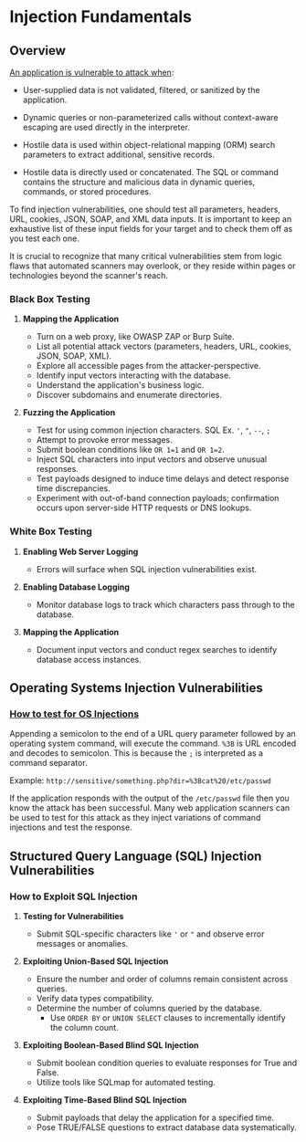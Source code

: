 # Injection Fundamentals

## Overview

[An application is vulnerable to attack when](https://owasp.org/Top10/A03_2021-Injection/#description "Source"):

* User-supplied data is not validated, filtered, or sanitized by the application.

* Dynamic queries or non-parameterized calls without context-aware escaping are used directly in the interpreter.

* Hostile data is used within object-relational mapping (ORM) search parameters to extract additional, sensitive records.

* Hostile data is directly used or concatenated. The SQL or command contains the structure and malicious data in dynamic queries, commands, or stored procedures.

To find injection vulnerabilities, one should test all parameters, headers, URL, cookies, JSON, SOAP, and XML data inputs. It is important to keep an exhaustive list of these input fields for your target and to check them off as you test each one.

It is crucial to recognize that many critical vulnerabilities stem from logic flaws that automated scanners may overlook, or they reside within pages or technologies beyond the scanner's reach.

### Black Box Testing

1. **Mapping the Application**
   - Turn on a web proxy, like OWASP ZAP or Burp Suite.
   - List all potential attack vectors (parameters, headers, URL, cookies, JSON, SOAP, XML).
   - Explore all accessible pages from the attacker-perspective.
   - Identify input vectors interacting with the database.
   - Understand the application's business logic.
   - Discover subdomains and enumerate directories.

2. **Fuzzing the Application**
   - Test for using common injection characters. SQL Ex. `'`, `"`, `--`, `;`
   - Attempt to provoke error messages.
   - Submit boolean conditions like `OR 1=1` and `OR 1=2`.
   - Inject SQL characters into input vectors and observe unusual responses.
   - Test payloads designed to induce time delays and detect response time discrepancies.
   - Experiment with out-of-band connection payloads; confirmation occurs upon server-side HTTP requests or DNS lookups.

### White Box Testing

1. **Enabling Web Server Logging**
   - Errors will surface when SQL injection vulnerabilities exist.

2. **Enabling Database Logging**
   - Monitor database logs to track which characters pass through to the database.

3. **Mapping the Application**
   - Document input vectors and conduct regex searches to identify database access instances.

## Operating Systems Injection Vulnerabilities

### [How to test for OS Injections](https://cheatsheetseries.owasp.org/cheatsheets/Injection_Prevention_Cheat_Sheet.html#operating-system-commands "Source")

Appending a semicolon to the end of a URL query parameter followed by an operating system command, will execute the command. `%3B` is URL encoded and decodes to semicolon. This is because the `;` is interpreted as a command separator.

Example: `http://sensitive/something.php?dir=%3Bcat%20/etc/passwd`

If the application responds with the output of the `/etc/passwd` file then you know the attack has been successful. Many web application scanners can be used to test for this attack as they inject variations of command injections and test the response.

## Structured Query Language (SQL) Injection Vulnerabilities

### How to Exploit SQL Injection

1. **Testing for Vulnerabilities**
   - Submit SQL-specific characters like `'` or `"` and observe error messages or anomalies.

2. **Exploiting Union-Based SQL Injection**
   - Ensure the number and order of columns remain consistent across queries.
   - Verify data types compatibility.
   - Determine the number of columns queried by the database.
     - Use `ORDER BY` or `UNION SELECT` clauses to incrementally identify the column count.

3. **Exploiting Boolean-Based Blind SQL Injection**
   - Submit boolean condition queries to evaluate responses for True and False.
   - Utilize tools like SQLmap for automated testing.

4. **Exploiting Time-Based Blind SQL Injection**
   - Submit payloads that delay the application for a specified time.
   - Pose TRUE/FALSE questions to extract database data systematically.